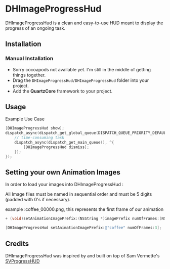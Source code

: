 # DHImageProgressHud

DHImageProgressHud is a clean and easy-to-use HUD meant to display the progress of an ongoing task.

<!--![SVProgressHUD](http://f.cl.ly/items/2G1F1Z0M0k0h2U3V1p39/SVProgressHUD.gif)-->

## Installation

### Manual Installation
* Sorry cocoapods not available yet. I'm still in the middle of getting things together.
* Drag the `DHImageProgressHud/DHImageProgressHud` folder into your project.
* Add the **QuartzCore** framework to your project.

## Usage

Example Use Case 

```objective-c
[DHImageProgressHud show];
dispatch_async(dispatch_get_global_queue(DISPATCH_QUEUE_PRIORITY_DEFAULT, 0), ^{
    // time-consuming task
    dispatch_async(dispatch_get_main_queue(), ^{
        [DHImageProgressHud dismiss];
    });
});
```
## Setting your own Animation Images

In order to load your images into DHImageProgressHud :

All Image files must be named in sequential order and must be 5 digits (padded with 0's if necessary).

 example :coffee_00000.png, this represents the first frame of our animation
```objective-c
+ (void)setAnimationImagePrefix:(NSString *)imagePrefix numOfFrames:(NSInteger)frames;

[DHImageProgressHud setAnimationImagePrefix:@"coffee" numOfFrames:3];
```


<!--Each notification passes a `userInfo` dictionary holding the HUD's status string (if any), retrievable via `SVProgressHUDStatusUserInfoKey`.-->

<!--`DHImageProgressHud` also posts `SVProgressHUDDidReceiveTouchEventNotification` when users touch on the screen. For this notification `userInfo` is not passed but the object parameter contains the `UIEvent` that related to the touch.-->

## Credits
DHImageProgressHud was inspired by and built on top of Sam Vermette's [SVProgressHUD](https://github.com/TransitApp/SVProgressHUD)
